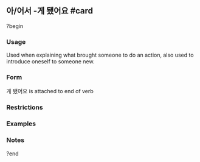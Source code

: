 ## 아/어서 -게 됐어요 #card
?begin
### Usage
Used when explaining what brought someone to do an action, also used to introduce oneself to someone new.
### Form
게 됐어요 is attached to end of verb
### Restrictions
### Examples
### Notes
?end
